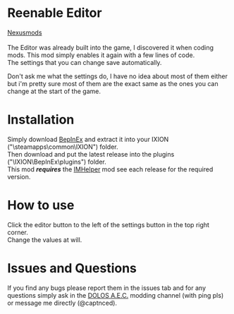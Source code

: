 # Reenable Editor
[Nexusmods]()  
<br>
The Editor was already built into the game, I discovered it when coding mods. This mod simply enables it again with a few lines of code.  
The settings that you can change save automatically. 

Don't ask me what the settings do, I have no idea about most of them either but i'm pretty sure most of them are the exact same as the ones you can change at the start of the game.

# Installation
Simply download [BepInEx](https://github.com/BepInEx/BepInEx/releases/tag/v6.0.0-pre.2) and extract it into your IXION ("\steamapps\common\IXION\") folder.  
Then download and put the latest release into the plugins ("\IXION\BepInEx\plugins\") folder.  
This mod **_requires_** the [IMHelper](https://github.com/captnced2/IXION-IMHelper/releases) mod see each release for the required version.

# How to use
Click the editor button to the left of the settings button in the top right corner.  
Change the values at will.

# Issues and Questions
If you find any bugs please report them in the issues tab and for any questions simply ask in the [DOLOS A.E.C.](https://discord.gg/UMtuJrSmY3) modding channel (with ping pls) or message me directly (@captnced).
